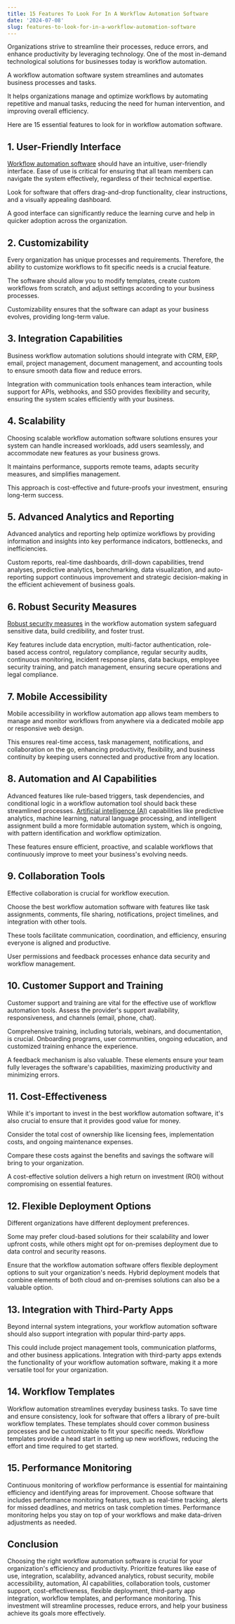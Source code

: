 ```yaml
---
title: 15 Features To Look For In A Workflow Automation Software
date: '2024-07-08'
slug: features-to-look-for-in-a-workflow-automation-software
---
```

<!-- wp:paragraph -->
<p>Organizations strive to streamline their processes, reduce errors, and enhance productivity by leveraging technology. One of the most in-demand technological solutions for businesses today is workflow automation.&nbsp;&nbsp;</p>
<!-- /wp:paragraph -->

<!-- wp:paragraph -->
<p>A workflow automation software system streamlines and automates business processes and tasks.</p>
<!-- /wp:paragraph -->

<!-- wp:paragraph -->
<p>It helps organizations manage and optimize workflows by automating repetitive and manual tasks, reducing the need for human intervention, and improving overall efficiency.&nbsp;&nbsp;</p>
<!-- /wp:paragraph -->

<!-- wp:paragraph -->
<p>Here are 15 essential features to look for in workflow automation software.&nbsp;</p>
<!-- /wp:paragraph -->

<!-- wp:heading -->
<h2 class="wp-block-heading">1. User-Friendly Interface&nbsp;</h2>
<!-- /wp:heading -->

<!-- wp:paragraph -->
<p><a href="https://www.flowwright.com/workflow">Workflow automation software</a> should have an intuitive, user-friendly interface. Ease of use is critical for ensuring that all team members can navigate the system effectively, regardless of their technical expertise.</p>
<!-- /wp:paragraph -->

<!-- wp:paragraph -->
<p>Look for software that offers drag-and-drop functionality, clear instructions, and a visually appealing dashboard.</p>
<!-- /wp:paragraph -->

<!-- wp:paragraph -->
<p>A good interface can significantly reduce the learning curve and help in quicker adoption across the organization.&nbsp;</p>
<!-- /wp:paragraph -->

<!-- wp:heading -->
<h2 class="wp-block-heading">2. Customizability<strong>&nbsp;</strong></h2>
<!-- /wp:heading -->

<!-- wp:paragraph -->
<p>Every organization has unique processes and requirements. Therefore, the ability to customize workflows to fit specific needs is a crucial feature.</p>
<!-- /wp:paragraph -->

<!-- wp:paragraph -->
<p>The software should allow you to modify templates, create custom workflows from scratch, and adjust settings according to your business processes.</p>
<!-- /wp:paragraph -->

<!-- wp:paragraph -->
<p>Customizability ensures that the software can adapt as your business evolves, providing long-term value.&nbsp;</p>
<!-- /wp:paragraph -->

<!-- wp:heading -->
<h2 class="wp-block-heading">3. Integration Capabilities&nbsp;</h2>
<!-- /wp:heading -->

<!-- wp:paragraph -->
<p>Business workflow automation solutions should integrate with CRM, ERP, email, project management, document management, and accounting tools to ensure smooth data flow and reduce errors.</p>
<!-- /wp:paragraph -->

<!-- wp:paragraph -->
<p>Integration with communication tools enhances team interaction, while support for APIs, webhooks, and SSO provides flexibility and security, ensuring the system scales efficiently with your business.&nbsp;</p>
<!-- /wp:paragraph -->

<!-- wp:heading -->
<h2 class="wp-block-heading">4. Scalability&nbsp;</h2>
<!-- /wp:heading -->

<!-- wp:paragraph -->
<p>Choosing scalable workflow automation software solutions ensures your system can handle increased workloads, add users seamlessly, and accommodate new features as your business grows.</p>
<!-- /wp:paragraph -->

<!-- wp:paragraph -->
<p>It maintains performance, supports remote teams, adapts security measures, and simplifies management.</p>
<!-- /wp:paragraph -->

<!-- wp:paragraph -->
<p>This approach is cost-effective and future-proofs your investment, ensuring long-term success.&nbsp;</p>
<!-- /wp:paragraph -->

<!-- wp:heading -->
<h2 class="wp-block-heading">5. Advanced Analytics and Reporting&nbsp;</h2>
<!-- /wp:heading -->

<!-- wp:paragraph -->
<p>Advanced analytics and reporting help optimize workflows by providing information and insights into key performance indicators, bottlenecks, and inefficiencies.</p>
<!-- /wp:paragraph -->

<!-- wp:paragraph -->
<p>Custom reports, real-time dashboards, drill-down capabilities, trend analyses, predictive analytics, benchmarking, data visualization, and auto-reporting support continuous improvement and strategic decision-making in the efficient achievement of business goals.&nbsp;</p>
<!-- /wp:paragraph -->

<!-- wp:heading -->
<h2 class="wp-block-heading">6. Robust Security Measures&nbsp;</h2>
<!-- /wp:heading -->

<!-- wp:paragraph -->
<p><a href="https://www.waytoidea.com/protect-your-site-from-brute-force-attacks/">Robust security measures</a> in the workflow automation system safeguard sensitive data, build credibility, and foster trust.</p>
<!-- /wp:paragraph -->

<!-- wp:paragraph -->
<p>Key features include data encryption, multi-factor authentication, role-based access control, regulatory compliance, regular security audits, continuous monitoring, incident response plans, data backups, employee security training, and patch management, ensuring secure operations and legal compliance. &nbsp;</p>
<!-- /wp:paragraph -->

<!-- wp:heading -->
<h2 class="wp-block-heading">7. Mobile Accessibility&nbsp;</h2>
<!-- /wp:heading -->

<!-- wp:paragraph -->
<p>Mobile accessibility in workflow automation app allows team members to manage and monitor workflows from anywhere via a dedicated mobile app or responsive web design.</p>
<!-- /wp:paragraph -->

<!-- wp:paragraph -->
<p>This ensures real-time access, task management, notifications, and collaboration on the go, enhancing productivity, flexibility, and business continuity by keeping users connected and productive from any location.&nbsp;</p>
<!-- /wp:paragraph -->

<!-- wp:heading -->
<h2 class="wp-block-heading">8. Automation and AI Capabilities&nbsp;</h2>
<!-- /wp:heading -->

<!-- wp:paragraph -->
<p>Advanced features like rule-based triggers, task dependencies, and conditional logic in a workflow automation tool should back these streamlined processes. <a href="https://www.usatoday.com/story/news/education/2024/07/01/ai-effect-college-degrees/74195379007/">Artificial intelligence (AI)</a> capabilities like predictive analytics, machine learning, natural language processing, and intelligent assignment build a more formidable automation system, which is ongoing, with pattern identification and workflow optimization.</p>
<!-- /wp:paragraph -->

<!-- wp:paragraph -->
<p>These features ensure efficient, proactive, and scalable workflows that continuously improve to meet your business's evolving needs.&nbsp;</p>
<!-- /wp:paragraph -->

<!-- wp:heading -->
<h2 class="wp-block-heading">9. Collaboration Tools&nbsp;</h2>
<!-- /wp:heading -->

<!-- wp:paragraph -->
<p>Effective collaboration is crucial for workflow execution.</p>
<!-- /wp:paragraph -->

<!-- wp:paragraph -->
<p>Choose the best workflow automation software with features like task assignments, comments, file sharing, notifications, project timelines, and integration with other tools.</p>
<!-- /wp:paragraph -->

<!-- wp:paragraph -->
<p>These tools facilitate communication, coordination, and efficiency, ensuring everyone is aligned and productive.</p>
<!-- /wp:paragraph -->

<!-- wp:paragraph -->
<p>User permissions and feedback processes enhance data security and workflow management.&nbsp;</p>
<!-- /wp:paragraph -->

<!-- wp:heading -->
<h2 class="wp-block-heading">10. Customer Support and Training&nbsp;</h2>
<!-- /wp:heading -->

<!-- wp:paragraph -->
<p>Customer support and training are vital for the effective use of workflow automation tools. Assess the provider's support availability, responsiveness, and channels (email, phone, chat).</p>
<!-- /wp:paragraph -->

<!-- wp:paragraph -->
<p>Comprehensive training, including tutorials, webinars, and documentation, is crucial. Onboarding programs, user communities, ongoing education, and customized training enhance the experience.</p>
<!-- /wp:paragraph -->

<!-- wp:paragraph -->
<p>A feedback mechanism is also valuable. These elements ensure your team fully leverages the software's capabilities, maximizing productivity and minimizing errors.&nbsp;</p>
<!-- /wp:paragraph -->

<!-- wp:heading -->
<h2 class="wp-block-heading">11. Cost-Effectiveness&nbsp;</h2>
<!-- /wp:heading -->

<!-- wp:paragraph -->
<p>While it's important to invest in the best workflow automation software, it's also crucial to ensure that it provides good value for money.</p>
<!-- /wp:paragraph -->

<!-- wp:paragraph -->
<p>Consider the total cost of ownership like licensing fees, implementation costs, and ongoing maintenance expenses.</p>
<!-- /wp:paragraph -->

<!-- wp:paragraph -->
<p>Compare these costs against the benefits and savings the software will bring to your organization.</p>
<!-- /wp:paragraph -->

<!-- wp:paragraph -->
<p>A cost-effective solution delivers a high return on investment (ROI) without compromising on essential features.&nbsp;</p>
<!-- /wp:paragraph -->

<!-- wp:heading -->
<h2 class="wp-block-heading">12. Flexible Deployment Options&nbsp;</h2>
<!-- /wp:heading -->

<!-- wp:paragraph -->
<p>Different organizations have different deployment preferences.</p>
<!-- /wp:paragraph -->

<!-- wp:paragraph -->
<p>Some may prefer cloud-based solutions for their scalability and lower upfront costs, while others might opt for on-premises deployment due to data control and security reasons.</p>
<!-- /wp:paragraph -->

<!-- wp:paragraph -->
<p>Ensure that the workflow automation software offers flexible deployment options to suit your organization's needs. Hybrid deployment models that combine elements of both cloud and on-premises solutions can also be a valuable option.&nbsp;</p>
<!-- /wp:paragraph -->

<!-- wp:heading -->
<h2 class="wp-block-heading">13. Integration with Third-Party Apps&nbsp;</h2>
<!-- /wp:heading -->

<!-- wp:paragraph -->
<p>Beyond internal system integrations, your workflow automation software should also support integration with popular third-party apps.</p>
<!-- /wp:paragraph -->

<!-- wp:paragraph -->
<p>This could include project management tools, communication platforms, and other business applications. Integration with third-party apps extends the functionality of your workflow automation software, making it a more versatile tool for your organization.&nbsp;</p>
<!-- /wp:paragraph -->

<!-- wp:heading -->
<h2 class="wp-block-heading">14. Workflow Templates&nbsp;</h2>
<!-- /wp:heading -->

<!-- wp:paragraph -->
<p>Workflow automation streamlines everyday business tasks. To save time and ensure consistency, look for software that offers a library of pre-built workflow templates. These templates should cover common business processes and be customizable to fit your specific needs. Workflow templates provide a head start in setting up new workflows, reducing the effort and time required to get started.&nbsp;</p>
<!-- /wp:paragraph -->

<!-- wp:heading -->
<h2 class="wp-block-heading">15. Performance Monitoring&nbsp;</h2>
<!-- /wp:heading -->

<!-- wp:paragraph -->
<p>Continuous monitoring of workflow performance is essential for maintaining efficiency and identifying areas for improvement. Choose software that includes performance monitoring features, such as real-time tracking, alerts for missed deadlines, and metrics on task completion times. Performance monitoring helps you stay on top of your workflows and make data-driven adjustments as needed.&nbsp;</p>
<!-- /wp:paragraph -->

<!-- wp:heading -->
<h2 class="wp-block-heading">Conclusion&nbsp;</h2>
<!-- /wp:heading -->

<!-- wp:paragraph -->
<p>Choosing the right workflow automation software is crucial for your organization's efficiency and productivity. Prioritize features like ease of use, integration, scalability, advanced analytics, robust security, mobile accessibility, automation, AI capabilities, collaboration tools, customer support, cost-effectiveness, flexible deployment, third-party app integration, workflow templates, and performance monitoring. This investment will streamline processes, reduce errors, and help your business achieve its goals more effectively.&nbsp;</p>
<!-- /wp:paragraph -->
